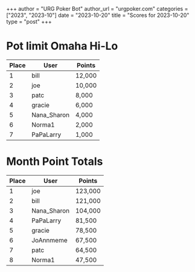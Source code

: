 +++
author = "URG Poker Bot"
author_url = "urgpoker.com"
categories = ["2023", "2023-10"]
date = "2023-10-20"
title = "Scores for 2023-10-20"
type = "post"
+++
# Pot limit Omaha Hi-Lo

| Place | User | Points |
|-------|------|--------|
| 1 | bill | 12,000 |
| 2 | joe | 10,000 |
| 3 | patc | 8,000 |
| 4 | gracie | 6,000 |
| 5 | Nana_Sharon | 4,000 |
| 6 | Norma1 | 2,000 |
| 7 | PaPaLarry | 1,000 |

# Month Point Totals

| Place | User | Points |
|-------|------|--------|
| 1 | joe | 123,000 |
| 2 | bill | 121,000 |
| 3 | Nana_Sharon | 104,000 |
| 4 | PaPaLarry | 81,500 |
| 5 | gracie | 78,500 |
| 6 | JoAnnmeme | 67,500 |
| 7 | patc | 64,500 |
| 8 | Norma1 | 47,500 |
